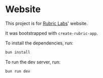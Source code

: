 # Website

This project is for [Rubric Labs](https://rubriclab.com)' website.

It was bootstrapped with `create-rubric-app`.

To install the dependencies, run:

```bash
bun install
```

To run the dev server, run:

```bash
bun run dev
```
